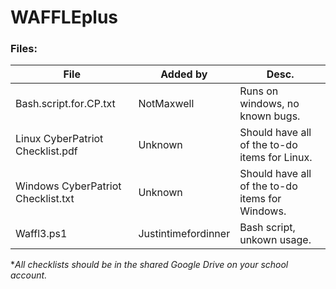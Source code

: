 # WAFFLEplus

### Files:

| File | Added by | Desc. |
|------|----------|-------|
| Bash.script.for.CP.txt| NotMaxwell | Runs on windows, no known bugs. |
| Linux CyberPatriot Checklist.pdf | Unknown | Should have all of the to-do items for Linux. |
| Windows CyberPatriot Checklist.txt | Unknown | Should have all of the to-do items for Windows. |
| Waffl3.ps1 | Justintimefordinner | Bash script, unkown usage. |

\**All checklists should be in the shared Google Drive on your school account.*

